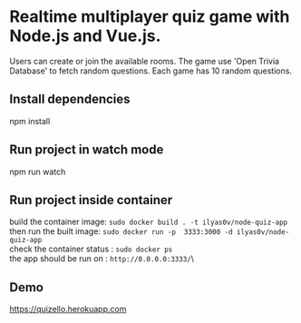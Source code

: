 # Realtime multiplayer quiz game with Node.js and Vue.js.
Users can create or join the available rooms. The game use 'Open Trivia Database' to fetch random questions. Each game has 10 random questions.

## Install dependencies
npm install

## Run project in watch mode
npm run watch

## Run project inside container
build the container image:  `sudo docker build . -t ilyas0v/node-quiz-app` \
then run the built image: `sudo docker run -p  3333:3000 -d ilyas0v/node-quiz-app` \
check the container status : `sudo docker ps` \
the app should be run on : `http://0.0.0.0:3333/`\

## Demo
https://quizello.herokuapp.com